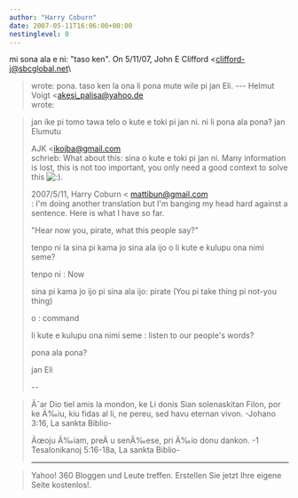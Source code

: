 ```yaml
---
author: "Harry Coburn"
date: 2007-05-11T16:06:00+00:00
nestinglevel: 0
---
```

mi sona ala e ni: "taso ken". On 5/11/07, John E Clifford <[clifford-j@sbcglobal.net](mailto://clifford-j@sbcglobal.net)\
> wrote:
pona. taso ken la ona li pona mute wile pi jan Eli. ---
 Helmut Voigt <[akesi_palisa@yahoo.de](mailto://akesi_palisa@yahoo.de)\
> wrote:

> jan ike pi tomo tawa telo o kute e toki pi jan ni.
> ni li pona ala pona?
> jan Elumutu
> 
> AJK <[ikojba@gmail.com](mailto://ikojba@gmail.com)\
> schrieb:
> What about this: sina o kute e toki pi jan ni.
> Many information is lost, this is not too important, you only need a good context to solve this
> ![:)](images/smilies/icon_e_smile.gif "Smile").
> 
> 2007/5/11, Harry Coburn < [mattibun@gmail.com](mailto://mattibun@gmail.com)\
>: I'm doing another translation but I'm
> banging my head hard against a sentence. Here is what I have so far.
> 
> "Hear now you, pirate, what this people say?"
> 
> tenpo ni la sina pi kama jo sina ala ijo o li kute e kulupu ona nimi seme?
> 
> tenpo ni : Now
> 
> sina pi kama jo ijo pi sina ala ijo: pirate (You pi take thing pi not-you thing)
> 
> o : command
> 
> li kute e kulupu ona nimi seme : listen to our people's words?
> 
> pona ala pona?
> 
> jan Eli
> 
> 
> 
> 
> 
> --
 
> Äˆar Dio tiel amis la mondon, ke Li donis Sian solenaskitan Filon, por ke Ä‰iu, kiu fidas al li,
> ne pereu, sed havu eternan vivon.
> -Johano 3:16, La sankta Biblio-
> 
> Äœoju Ä‰iam, preÄ u senÄ‰ese, pri Ä‰io donu dankon.
> -1 Tesalonikanoj 5:16-18a, La sankta Biblio- 
> 
> 
> 
> 
> ---------------------------------

> Yahoo! 360 Bloggen und Leute treffen. Erstellen Sie jetzt Ihre eigene Seite kostenlos!.